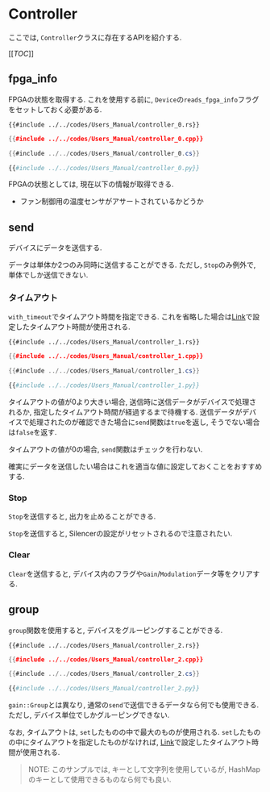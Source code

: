 # Controller

ここでは, `Controller`クラスに存在するAPIを紹介する.

[[_TOC_]]


## fpga_info

FPGAの状態を取得する.
これを使用する前に, `Device`の`reads_fpga_info`フラグをセットしておく必要がある.

```rust,edition2021
{{#include ../../codes/Users_Manual/controller_0.rs}}
```

```cpp
{{#include ../../codes/Users_Manual/controller_0.cpp}}
```

```cs
{{#include ../../codes/Users_Manual/controller_0.cs}}
```

```python
{{#include ../../codes/Users_Manual/controller_0.py}}
```

FPGAの状態としては, 現在以下の情報が取得できる.

- ファン制御用の温度センサがアサートされているかどうか

## send

デバイスにデータを送信する.

データは単体か2つのみ同時に送信することができる.
ただし, `Stop`のみ例外で, 単体でしか送信できない.

### タイムアウト

`with_timeout`でタイムアウト時間を指定できる.
これを省略した場合は[Link](./link.md)で設定したタイムアウト時間が使用される.

```rust,edition2021
{{#include ../../codes/Users_Manual/controller_1.rs}}
```

```cpp
{{#include ../../codes/Users_Manual/controller_1.cpp}}
```

```cs
{{#include ../../codes/Users_Manual/controller_1.cs}}
```

```python
{{#include ../../codes/Users_Manual/controller_1.py}}
```

タイムアウトの値が0より大きい場合, 送信時に送信データがデバイスで処理されるか, 指定したタイムアウト時間が経過するまで待機する.
送信データがデバイスで処理されたのが確認できた場合に`send`関数は`true`を返し, そうでない場合は`false`を返す.

タイムアウトの値が0の場合, `send`関数はチェックを行わない.

確実にデータを送信したい場合はこれを適当な値に設定しておくことをおすすめする.

### Stop

`Stop`を送信すると, 出力を止めることができる.

`Stop`を送信すると, Silencerの設定がリセットされるので注意されたい.

### Clear

`Clear`を送信すると, デバイス内のフラグや`Gain`/`Modulation`データ等をクリアする.

## group

`group`関数を使用すると, デバイスをグルーピングすることができる.

```rust,edition2021
{{#include ../../codes/Users_Manual/controller_2.rs}}
```

```cpp
{{#include ../../codes/Users_Manual/controller_2.cpp}}
```

```cs
{{#include ../../codes/Users_Manual/controller_2.cs}}
```

```python
{{#include ../../codes/Users_Manual/controller_2.py}}
```

`gain::Group`とは異なり, 通常の`send`で送信できるデータなら何でも使用できる.
ただし, デバイス単位でしかグルーピングできない.

なお, タイムアウトは, `set`したものの中で最大のものが使用される.
`set`したものの中にタイムアウトを指定したものがなければ, [Link](./link.md)で設定したタイムアウト時間が使用される.

> NOTE:
> このサンプルでは, キーとして文字列を使用しているが, HashMapのキーとして使用できるものなら何でも良い.
